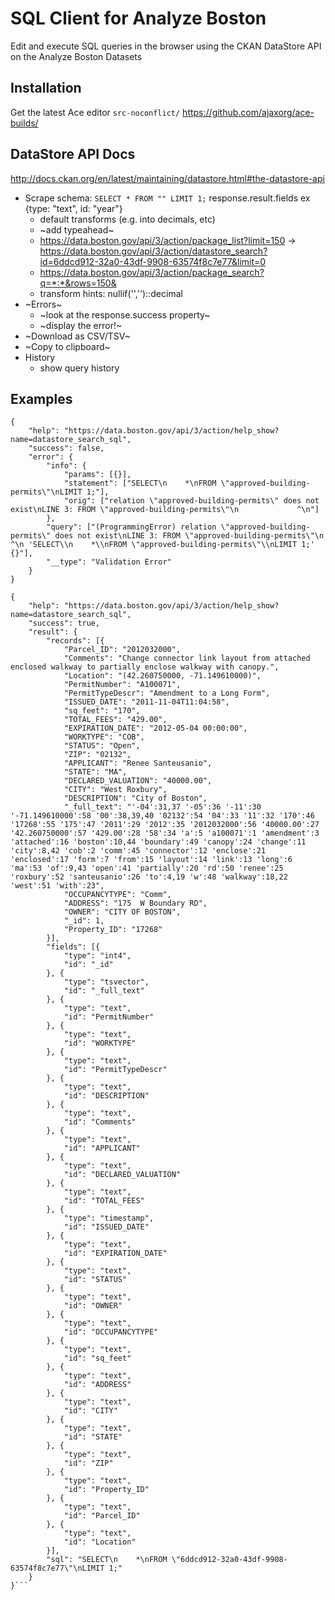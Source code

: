 # SQL Client for Analyze Boston

Edit and execute SQL queries in the browser using the CKAN DataStore API on the Analyze Boston Datasets

## Installation

Get the latest Ace editor `src-noconflict/` https://github.com/ajaxorg/ace-builds/ 


## DataStore API Docs

http://docs.ckan.org/en/latest/maintaining/datastore.html#the-datastore-api



 - Scrape schema: `SELECT * FROM "" LIMIT 1;` response.result.fields ex {type: "text", id: "year"}
    - default transforms (e.g. into decimals, etc)
    - ~add typeahead~
    - https://data.boston.gov/api/3/action/package_list?limit=150 -> https://data.boston.gov/api/3/action/datastore_search?id=6ddcd912-32a0-43df-9908-63574f8c7e77&limit=0
    - https://data.boston.gov/api/3/action/package_search?q=*:*&rows=150&
    - transform hints: nullif('','')::decimal
 - ~Errors~
    - ~look at the response.success property~
    - ~display the error!~
 - ~Download as CSV/TSV~
 - ~Copy to clipboard~
 - History
    - show query history    

## Examples

```
{
    "help": "https://data.boston.gov/api/3/action/help_show?name=datastore_search_sql",
    "success": false,
    "error": {
        "info": {
            "params": [{}],
            "statement": ["SELECT\n    *\nFROM \"approved-building-permits\"\nLIMIT 1;"],
            "orig": ["relation \"approved-building-permits\" does not exist\nLINE 3: FROM \"approved-building-permits\"\n             ^\n"]
        },
        "query": ["(ProgrammingError) relation \"approved-building-permits\" does not exist\nLINE 3: FROM \"approved-building-permits\"\n             ^\n 'SELECT\\n    *\\nFROM \"approved-building-permits\"\\nLIMIT 1;' {}"],
        "__type": "Validation Error"
    }
}
```

```
{
    "help": "https://data.boston.gov/api/3/action/help_show?name=datastore_search_sql",
    "success": true,
    "result": {
        "records": [{
            "Parcel_ID": "2012032000",
            "Comments": "Change connector link layout from attached enclosed walkway to partially enclose walkway with canopy.",
            "Location": "(42.260750000, -71.149610000)",
            "PermitNumber": "A100071",
            "PermitTypeDescr": "Amendment to a Long Form",
            "ISSUED_DATE": "2011-11-04T11:04:58",
            "sq_feet": "170",
            "TOTAL_FEES": "429.00",
            "EXPIRATION_DATE": "2012-05-04 00:00:00",
            "WORKTYPE": "COB",
            "STATUS": "Open",
            "ZIP": "02132",
            "APPLICANT": "Renee Santeusanio",
            "STATE": "MA",
            "DECLARED_VALUATION": "40000.00",
            "CITY": "West Roxbury",
            "DESCRIPTION": "City of Boston",
            "_full_text": "'-04':31,37 '-05':36 '-11':30 '-71.149610000':58 '00':38,39,40 '02132':54 '04':33 '11':32 '170':46 '17268':55 '175':47 '2011':29 '2012':35 '2012032000':56 '40000.00':27 '42.260750000':57 '429.00':28 '58':34 'a':5 'a100071':1 'amendment':3 'attached':16 'boston':10,44 'boundary':49 'canopy':24 'change':11 'city':8,42 'cob':2 'comm':45 'connector':12 'enclose':21 'enclosed':17 'form':7 'from':15 'layout':14 'link':13 'long':6 'ma':53 'of':9,43 'open':41 'partially':20 'rd':50 'renee':25 'roxbury':52 'santeusanio':26 'to':4,19 'w':48 'walkway':18,22 'west':51 'with':23",
            "OCCUPANCYTYPE": "Comm",
            "ADDRESS": "175  W Boundary RD",
            "OWNER": "CITY OF BOSTON",
            "_id": 1,
            "Property_ID": "17268"
        }],
        "fields": [{
            "type": "int4",
            "id": "_id"
        }, {
            "type": "tsvector",
            "id": "_full_text"
        }, {
            "type": "text",
            "id": "PermitNumber"
        }, {
            "type": "text",
            "id": "WORKTYPE"
        }, {
            "type": "text",
            "id": "PermitTypeDescr"
        }, {
            "type": "text",
            "id": "DESCRIPTION"
        }, {
            "type": "text",
            "id": "Comments"
        }, {
            "type": "text",
            "id": "APPLICANT"
        }, {
            "type": "text",
            "id": "DECLARED_VALUATION"
        }, {
            "type": "text",
            "id": "TOTAL_FEES"
        }, {
            "type": "timestamp",
            "id": "ISSUED_DATE"
        }, {
            "type": "text",
            "id": "EXPIRATION_DATE"
        }, {
            "type": "text",
            "id": "STATUS"
        }, {
            "type": "text",
            "id": "OWNER"
        }, {
            "type": "text",
            "id": "OCCUPANCYTYPE"
        }, {
            "type": "text",
            "id": "sq_feet"
        }, {
            "type": "text",
            "id": "ADDRESS"
        }, {
            "type": "text",
            "id": "CITY"
        }, {
            "type": "text",
            "id": "STATE"
        }, {
            "type": "text",
            "id": "ZIP"
        }, {
            "type": "text",
            "id": "Property_ID"
        }, {
            "type": "text",
            "id": "Parcel_ID"
        }, {
            "type": "text",
            "id": "Location"
        }],
        "sql": "SELECT\n    *\nFROM \"6ddcd912-32a0-43df-9908-63574f8c7e77\"\nLIMIT 1;"
    }
}```